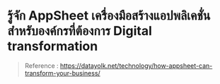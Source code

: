 รู้จัก AppSheet เครื่องมือสร้างแอปพลิเคชั่นสำหรับองค์กรที่ต้องการ Digital transformation
===


> Reference : https://datayolk.net/technology/how-appsheet-can-transform-your-business/
<!--stackedit_data:
eyJoaXN0b3J5IjpbNjE3NDQxMDE2XX0=
-->